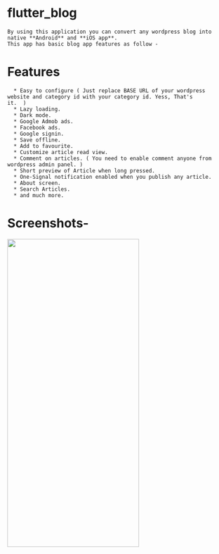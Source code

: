 # flutter_blog
    By using this application you can convert any wordpress blog into native **Android** and **iOS app**.
    This app has basic blog app features as follow - 
    
 # Features
      * Easy to configure ( Just replace BASE URL of your wordpress website and category id with your category id. Yess, That's         it.  )
      * Lazy loading.
      * Dark mode.
      * Google Admob ads.
      * Facebook ads.
      * Google signin.
      * Save offline.
      * Add to favourite.
      * Customize article read view.
      * Comment on articles. ( You need to enable comment anyone from wordpress admin panel. )
      * Short preview of Article when long pressed.
      * One-Signal notification enabled when you publish any article.
      * About screen.
      * Search Articles.
      * and much more.
      
 # Screenshots-
 
 <img src = 'https://github.com/mybytecode/flutter_blog/blob/master/ss/1.jpg' height=700px width=300px >

